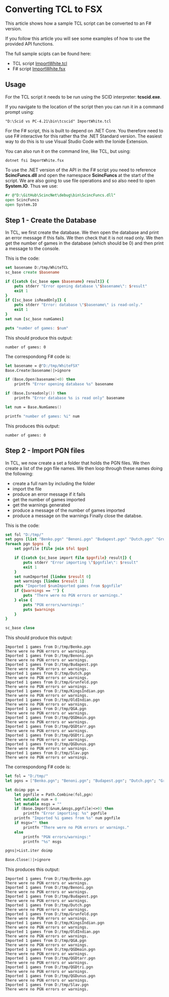 # Converting TCL to FSX

This article shows how a sample TCL script can be converted to an F# version. 

If you follow this article you will see some examples of how to use the provided API functions.

The full sample scipts can be found here:

- TCL script [ImportWhite.tcl](https://github.com/pbbwfc/ScincNet/blob/main/scripts/importWhite.tcl)
- F# script [ImportWhite.fsx](https://github.com/pbbwfc/ScincNet/blob/main/scripts/importWhite.fsx)

## Usage

For the TCL script it needs to be run using the SCID interpreter: **tcscid.exe**. 

If you navigate to the location of the script then you can run it in a command prompt using:

```
"D:\Scid vs PC-4.21\bin\tcscid" ImportWhite.tcl
```

For the F# script, this is built to depend on .NET Core. You therefore need to use F# interactive for this rather tha the .NET Standard version. The easiest way to do this is to use Visual Studio Code with the Ionide Extension.

You can also run it on the command line, like TCL, but using:

```
dotnet fsi ImportWhite.fsx
```
To use the .NET version of the API in the F# script you need to reference **ScincFuncs.dll** and open the namespace **ScincFuncs** at the start of the script. We are also going to use file operations and so also need to open **System.IO**. Thus we use:

```fsharp
#r @"D:\GitHub\ScincNet\debug\bin\ScincFuncs.dll"
open ScincFuncs
open System.IO
```

## Step 1 - Create the Database

In TCL, we first create the database. We then open the database and print an error message if this fails. We then check that it is not read only. We then get the number of games in the database (which should be 0) and then print a message to the console.

This is the code:

```tcl
set basename D:/tmp/WhiteTCL
sc_base create $basename

if {[catch {sc_base open $basename} result]} {
    puts stderr "Error opening database \"$basename\": $result"
    exit 1
}
if {[sc_base isReadOnly]} {
    puts stderr "Error: database \"$basename\" is read-only."
    exit 1
}
set num [sc_base numGames] 

puts "number of games: $num"
```

This should produce this output:

```console
number of games: 0
```

The correspondong F# code is:

```fsharp
let basename = @"D:/tmp/WhiteFSX"
Base.Create(basename)|>ignore

if (Base.Open(basename)<0) then
    printfn "Error opening database %s" basename

if (Base.Isreadonly()) then
    printfn "Error database %s is read only" basename

let num = Base.NumGames()

printfn "number of games: %i" num
```

This produces this output:

```console
number of games: 0
```

## Step 2 - Import PGN files

In TCL, we now create a set a folder that holds the PGN files. We then create a list of the pgn file names. We then loop through these names doing the following:
- create a full nam by including the folder
- import the file
- produce an error message if it fails
- get the number of games imported
- get the warnings generated
- produce a message of the number of games imported
- produce a message on the warnings
Finally close the databse.

This is the code:

```tcl
set fol "D:/tmp/"
set pgns [list "Benko.pgn" "Benoni.pgn" "Budapest.pgn" "Dutch.pgn" "Grunfeld.pgn" "KingsIndian.pgn" "OldIndian.pgn" "QGA.pgn" "QGDmain.pgn" "QGDtarr.pgn" "QGDtri.pgn" "QGDunus.pgn" "Slav.pgn"]
foreach pgn $pgns  {
    set pgnfile [file join $fol $pgn]

    if {[catch {sc_base import file $pgnfile} result]} {
        puts stderr "Error importing \"$pgnfile\": $result"
        exit 1
    }
    set numImported [lindex $result 0]
    set warnings [lindex $result 1]
    puts "Imported $numImported games from $pgnfile"
    if {$warnings == ""} {
        puts "There were no PGN errors or warnings."
    } else {
        puts "PGN errors/warnings:"
        puts $warnings
    }
}

sc_base close
```

This should produce this output:

```console
Imported 1 games from D:/tmp/Benko.pgn
There were no PGN errors or warnings.
Imported 1 games from D:/tmp/Benoni.pgn
There were no PGN errors or warnings.
Imported 1 games from D:/tmp/Budapest.pgn
There were no PGN errors or warnings.
Imported 1 games from D:/tmp/Dutch.pgn
There were no PGN errors or warnings.
Imported 1 games from D:/tmp/Grunfeld.pgn
There were no PGN errors or warnings.
Imported 1 games from D:/tmp/KingsIndian.pgn
There were no PGN errors or warnings.
Imported 1 games from D:/tmp/OldIndian.pgn
There were no PGN errors or warnings.
Imported 1 games from D:/tmp/QGA.pgn
There were no PGN errors or warnings.
Imported 1 games from D:/tmp/QGDmain.pgn
There were no PGN errors or warnings.
Imported 1 games from D:/tmp/QGDtarr.pgn
There were no PGN errors or warnings.
Imported 1 games from D:/tmp/QGDtri.pgn
There were no PGN errors or warnings.
Imported 1 games from D:/tmp/QGDunus.pgn
There were no PGN errors or warnings.
Imported 1 games from D:/tmp/Slav.pgn
There were no PGN errors or warnings.
```
The correspondong F# code is:

```fsharp
let fol = "D:/tmp/"
let pgns = ["Benko.pgn"; "Benoni.pgn"; "Budapest.pgn"; "Dutch.pgn"; "Grunfeld.pgn"; "KingsIndian.pgn"; "OldIndian.pgn"; "QGA.pgn"; "QGDmain.pgn"; "QGDtarr.pgn"; "QGDtri.pgn"; "QGDunus.pgn"; "Slav.pgn"]

let doimp pgn =
    let pgnfile = Path.Combine(fol,pgn)
    let mutable num = 0
    let mutable msgs = ""
    if (Base.Import(&num,&msgs,pgnfile)<>0) then
        printfn "Error importing: %s" pgnfile
    printfn "Imported %i games from %s" num pgnfile
    if msgs="" then
        printfn "There were no PGN errors or warnings."
    else
        printfn "PGN errors/warnings:"
        printfn "%s" msgs

pgns|>List.iter doimp

Base.Close()|>ignore
```

This produces this output:

```console
Imported 1 games from D:/tmp/Benko.pgn
There were no PGN errors or warnings.
Imported 1 games from D:/tmp/Benoni.pgn
There were no PGN errors or warnings.
Imported 1 games from D:/tmp/Budapest.pgn
There were no PGN errors or warnings.
Imported 1 games from D:/tmp/Dutch.pgn
There were no PGN errors or warnings.
Imported 1 games from D:/tmp/Grunfeld.pgn
There were no PGN errors or warnings.
Imported 1 games from D:/tmp/KingsIndian.pgn
There were no PGN errors or warnings.
Imported 1 games from D:/tmp/OldIndian.pgn
There were no PGN errors or warnings.
Imported 1 games from D:/tmp/QGA.pgn
There were no PGN errors or warnings.
Imported 1 games from D:/tmp/QGDmain.pgn
There were no PGN errors or warnings.
Imported 1 games from D:/tmp/QGDtarr.pgn
There were no PGN errors or warnings.
Imported 1 games from D:/tmp/QGDtri.pgn
There were no PGN errors or warnings.
Imported 1 games from D:/tmp/QGDunus.pgn
There were no PGN errors or warnings.
Imported 1 games from D:/tmp/Slav.pgn
There were no PGN errors or warnings.
```